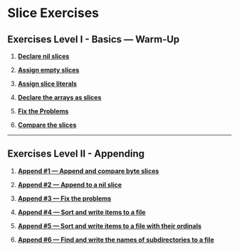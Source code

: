 # Slice Exercises

## Exercises Level I - Basics — Warm-Up

1. **[Declare nil slices](https://github.com/inancgumus/learngo/tree/master/15-slices/exercises/01-declare-nil)**

2. **[Assign empty slices](https://github.com/inancgumus/learngo/tree/master/15-slices/exercises/02-empty)**

3. **[Assign slice literals](https://github.com/inancgumus/learngo/tree/master/15-slices/exercises/03-slice-literal)**

4. **[Declare the arrays as slices](https://github.com/inancgumus/learngo/tree/master/15-slices/exercises/04-declare-arrays-as-slices)**

5. **[Fix the Problems](https://github.com/inancgumus/learngo/tree/master/15-slices/exercises/05-fix-the-problems)**

6. **[Compare the slices](https://github.com/inancgumus/learngo/tree/master/15-slices/exercises/06-compare-the-slices)**

---

## Exercises Level II - Appending

1. **[Append #1 — Append and compare byte slices](https://github.com/inancgumus/learngo/tree/master/15-slices/exercises/07-append)**

2. **[Append #2 — Append to a nil slice](https://github.com/inancgumus/learngo/tree/master/15-slices/exercises/08-append-2)**

3. **[Append #3 — Fix the problems](https://github.com/inancgumus/learngo/tree/master/15-slices/exercises/09-append-3-fix)**

4. **[Append #4 — Sort and write items to a file](https://github.com/inancgumus/learngo/tree/master/15-slices/exercises/10-append-4-sort-to-a-file)**

5. **[Append #5 — Sort and write items to a file with their ordinals](https://github.com/inancgumus/learngo/tree/master/15-slices/exercises/11-append-5-sort-to-a-file)**

5. **[Append #6 — Find and write the names of subdirectories to a file](https://github.com/inancgumus/learngo/tree/master/15-slices/exercises/12-append-6-print-directories)**